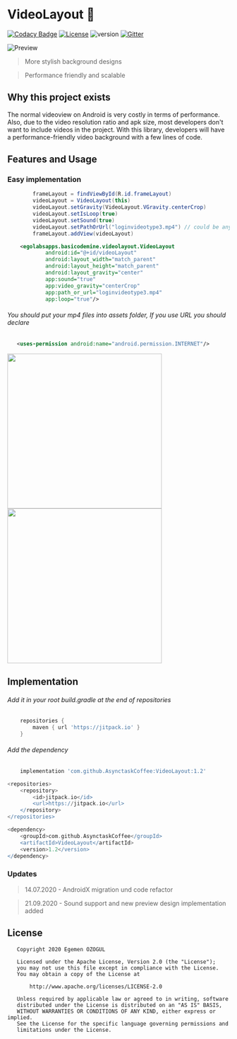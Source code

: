 # VideoLayout :chicken:

[![Codacy Badge](https://api.codacy.com/project/badge/Grade/ea90e5f54edc468eb5e6246f9fc806ed)](https://app.codacy.com/app/AsynctaskCoffee/VideoLayout?utm_source=github.com&utm_medium=referral&utm_content=AsynctaskCoffee/VideoLayout&utm_campaign=Badge_Grade_Dashboard) [![License](https://img.shields.io/badge/License-Apache%202.0-yellowgreen.svg)](https://opensource.org/licenses/Apache-2.0) ![version](https://img.shields.io/badge/version-1.1-blue) [![Gitter](https://badges.gitter.im/VideoLayout/community.svg)](https://gitter.im/VideoLayout/community?utm_source=badge&utm_medium=badge&utm_campaign=pr-badge)

![Preview](/previews/git.gif)

> More stylish background designs

> Performance friendly and scalable

## Why this project exists
The normal videoview on Android is very costly in terms of performance. Also, due to the video resolution ratio and apk size, most developers don't want to include videos in the project. With this library, developers will have a performance-friendly video background with a few lines of code.

## Features and Usage

### Easy implementation 

```java
        frameLayout = findViewById(R.id.frameLayout)
        videoLayout = VideoLayout(this)
        videoLayout.setGravity(VideoLayout.VGravity.centerCrop)
        videoLayout.setIsLoop(true)
        videoLayout.setSound(true)
        videoLayout.setPathOrUrl("loginvideotype3.mp4") // could be any video url
        frameLayout.addView(videoLayout)
```

```xml    
    <egolabsapps.basicodemine.videolayout.VideoLayout
            android:id="@+id/videoLayout"
            android:layout_width="match_parent"
            android:layout_height="match_parent"
            android:layout_gravity="center"
            app:sound="true"
            app:video_gravity="centerCrop"
            app:path_or_url="loginvideotype3.mp4"
            app:loop="true"/>
```

###### You should put your mp4 files into assets folder, If you use URL you should declare

```xml
   <uses-permission android:name="android.permission.INTERNET"/>
```

<img src="previews/pp1.gif" width="350"> <img src="previews/pp2.gif" width="350">

## Implementation

###### Add it in your root build.gradle at the end of repositories

```groovy
    repositories {
        maven { url 'https://jitpack.io' }
    }
```

###### Add the dependency

```groovy
    implementation 'com.github.AsynctaskCoffee:VideoLayout:1.2'
```

```groovy
<repositories>
	<repository>
	    <id>jitpack.io</id>
	    <url>https://jitpack.io</url>
	</repository>
</repositories>
```

```groovy
<dependency>
    <groupId>com.github.AsynctaskCoffee</groupId>
    <artifactId>VideoLayout</artifactId>
    <version>1.2</version>
</dependency>
```

### Updates

> 14.07.2020 - AndroidX migration und code refactor

> 21.09.2020 - Sound support and new preview design implementation added

## License

```
   Copyright 2020 Egemen ÖZOGUL

   Licensed under the Apache License, Version 2.0 (the "License");
   you may not use this file except in compliance with the License.
   You may obtain a copy of the License at

       http://www.apache.org/licenses/LICENSE-2.0

   Unless required by applicable law or agreed to in writing, software
   distributed under the License is distributed on an "AS IS" BASIS,
   WITHOUT WARRANTIES OR CONDITIONS OF ANY KIND, either express or implied.
   See the License for the specific language governing permissions and
   limitations under the License.
```
